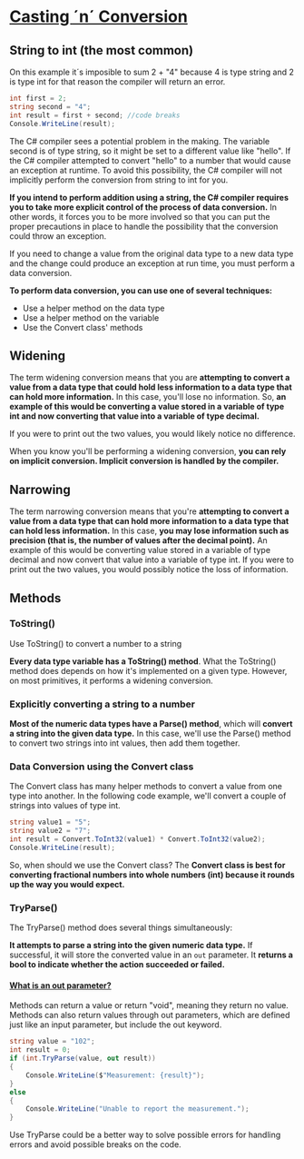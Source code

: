 # [Casting ´n´ Conversion](https://docs.microsoft.com/en-us/dotnet/csharp/programming-guide/types/casting-and-type-conversions)

## String to int (the most common)

On this example it´s imposible to sum 2 + "4" because 4 is type string and 2 is type int for that reason the compiler will return an error.

```cs
int first = 2;
string second = "4";
int result = first + second; //code breaks
Console.WriteLine(result); 
```

The C# compiler sees a potential problem in the making. The variable second is of type string, so it might be set to a different value like "hello". If the C# compiler attempted to convert "hello" to a number that would cause an exception at runtime. To avoid this possibility, the C# compiler will not implicitly perform the conversion from string to int for you.


**If you intend to perform addition using a string, the C# compiler requires you to take more explicit control of the process of data conversion.** In other words, it forces you to be more involved so that you can put the proper precautions in place to handle the possibility that the conversion could throw an exception.

If you need to change a value from the original data type to a new data type and the change could produce an exception at run time, you must perform a data conversion.

**To perform data conversion, you can use one of several techniques:**

* Use a helper method on the data type
* Use a helper method on the variable
* Use the Convert class' methods

## Widening 

The term widening conversion means that you are **attempting to convert a value from a data type that could hold less information to a data type that can hold more information.** In this case, you'll lose no information. So, **an example of this would be converting a value stored in a variable of type int and now converting that value into a variable of type decimal.**

If you were to print out the two values, you would likely notice no difference.

When you know you'll be performing a widening conversion, **you can rely on implicit conversion. Implicit conversion is handled by the compiler.**

## Narrowing

The term narrowing conversion means that you're **attempting to convert a value from a data type that can hold more information to a data type that can hold less information.** In this case, **you may lose information such as precision (that is, the number of values after the decimal point).** An example of this would be converting value stored in a variable of type decimal and now convert that value into a variable of type int. If you were to print out the two values, you would possibly notice the loss of information.

## Methods

### ToString()

Use ToString() to convert a number to a string

**Every data type variable has a ToString() method**. What the ToString() method does depends on how it's implemented on a given type. However, on most primitives, it performs a widening conversion. 

### Explicitly converting a string to a number

**Most of the numeric data types have a Parse() method**, which will **convert a string into the given data type.** In this case, we'll use the Parse() method to convert two strings into int values, then add them together.

### Data Conversion using the Convert class

The Convert class has many helper methods to convert a value from one type into another. In the following code example, we'll convert a couple of strings into values of type int.

```cs
string value1 = "5";
string value2 = "7";
int result = Convert.ToInt32(value1) * Convert.ToInt32(value2);
Console.WriteLine(result);
```

So, when should we use the Convert class? The **Convert class is best for converting fractional numbers into whole numbers (int) because it rounds up the way you would expect.**

### TryParse()

The TryParse() method does several things simultaneously:

**It attempts to parse a string into the given numeric data type.** If successful, it will store the converted value in an `out` parameter. It **returns a bool to indicate whether the action succeeded or failed.**

#### [What is an out parameter?](https://docs.microsoft.com/en-us/dotnet/csharp/language-reference/keywords/out-parameter-modifier)

Methods can return a value or return "void", meaning they return no value. Methods can also return values through out parameters, which are defined just like an input parameter, but include the out keyword.

```cs
string value = "102";
int result = 0;
if (int.TryParse(value, out result))
{
    Console.WriteLine($"Measurement: {result}");
}
else
{
    Console.WriteLine("Unable to report the measurement.");
}
```
Use TryParse could be a better way to solve possible errors for handling errors and avoid possible breaks on the code.